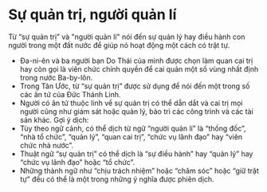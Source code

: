 # Sự quản trị, người quản lí

Từ  “sự quản trị” và "người quản lí" nói đến sự quản lý hay điều hành con người trong một đất nước để giúp nó hoạt động một cách có trật tự.
- Đa-ni-ên và ba người bạn Do Thái của mình được chọn làm quan cai trị hay còn gọi là viên chức chính quyền để cai quản một số vùng nhất định trong nước Ba-by-lôn.
- Trong Tân Ước, từ “sự quản trị” được sử dụng để nói đến một trong số các ân tứ của Đức Thánh Linh.
- Người có ân tứ thuộc linh về sự quản trị có thể dẫn dắt và cai trị mọi người cũng như giám sát hoặc quản lý, bảo trì các công trình và các tài sản khác.
Gợi ý dịch:
- Tùy theo ngữ cảnh, có thể dịch từ ngữ “người quản lí” là “thống đốc”, “nhà tổ chức”, “quản lý”, “quan cai trị”, “chức vụ lãnh đạo” hay “viên chức nhà nước”.
- Thuật ngữ “sự quản trị” có thể dịch là “sự điều hành” hay “quản lý” hay “chức vụ lãnh đạo” hoặc “tổ chức”.
- Những thành ngữ như “chịu trách nhiệm” hoặc “chăm sóc” hoặc “giữ trật tự” đều có thể là một trong những ý nghĩa được phiên dịch.

